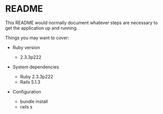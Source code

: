 # README

This README would normally document whatever steps are necessary to get the
application up and running.

Things you may want to cover:

* Ruby version
  * 2.3.3p222

* System dependencies
  * Ruby 2.3.3p222
  * Rails 5.1.3

* Configuration
  * bundle install
  * rails s
